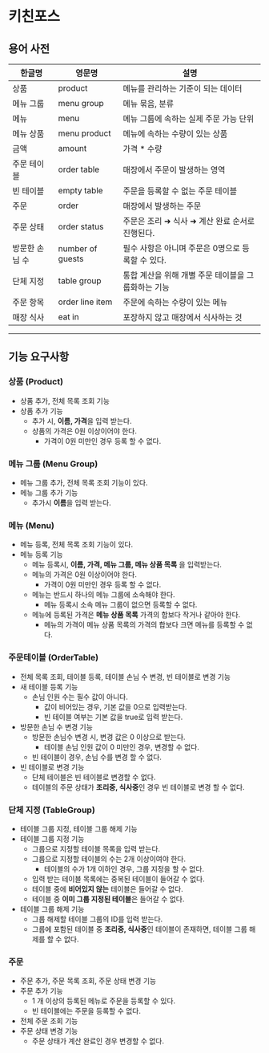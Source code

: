 # 키친포스
## 용어 사전

| 한글명 | 영문명 | 설명 |
| --- | --- | --- |
| 상품 | product | 메뉴를 관리하는 기준이 되는 데이터 |
| 메뉴 그룹 | menu group | 메뉴 묶음, 분류 |
| 메뉴 | menu | 메뉴 그룹에 속하는 실제 주문 가능 단위 |
| 메뉴 상품 | menu product | 메뉴에 속하는 수량이 있는 상품 |
| 금액 | amount | 가격 * 수량 |
| 주문 테이블 | order table | 매장에서 주문이 발생하는 영역 |
| 빈 테이블 | empty table | 주문을 등록할 수 없는 주문 테이블 |
| 주문 | order | 매장에서 발생하는 주문 |
| 주문 상태 | order status | 주문은 조리 ➜ 식사 ➜ 계산 완료 순서로 진행된다. |
| 방문한 손님 수 | number of guests | 필수 사항은 아니며 주문은 0명으로 등록할 수 있다. |
| 단체 지정 | table group | 통합 계산을 위해 개별 주문 테이블을 그룹화하는 기능 |
| 주문 항목 | order line item | 주문에 속하는 수량이 있는 메뉴 |
| 매장 식사 | eat in | 포장하지 않고 매장에서 식사하는 것 |
---

## 기능 요구사항 
### 상품 (Product)
- 상품 추가, 전체 목록 조회 기능
- 상품 추가 기능
  - 추가 시, **이름, 가격**을 입력 받는다.
  - 상품의 가격은 0원 이상이어야 한다. 
    - 가격이 0원 미만인 경우 등록 할 수 없다.

### 메뉴 그룹 (Menu Group)
- 메뉴 그룹 추가, 전체 목록 조회 기능이 있다.
- 메뉴 그룹 추가 기능
  - 추가시 **이름**을 입력 받는다.

### 메뉴 (Menu)
- 메뉴 등록, 전체 목록 조회 기능이 있다.
- 메뉴 등록 기능
  - 메뉴 등록시, **이름, 가격, 메뉴 그룹, 메뉴 상품 목록** 을 입력받는다.
  - 메뉴의 가격은 0원 이상이어야 한다.
    - 가격이 0원 미만인 경우 등록 할 수 없다.
  - 메뉴는 반드시 하나의 메뉴 그룹에 소속해야 한다.
    - 메뉴 등록시 소속 메뉴 그룹이 없으면 등록할 수 없다.
  - 메뉴에 등록된 가격은 **메뉴 상품 목록** 가격의 합보다 작거나 같아야 한다. 
    - 메뉴의 가격이 메뉴 상품 목록의 가격의 합보다 크면 메뉴를 등록할 수 없다. 

### 주문테이블 (OrderTable)
- 전체 목록 조회, 테이블 등록, 테이블 손님 수 변경, 빈 테이블로 변경 기능
- 새 테이블 등록 기능
  - 손님 인원 수는 필수 값이 아니다. 
    - 값이 비어있는 경우, 기본 값을 0으로 입력받는다.
    - 빈 테이블 여부는 기본 값을 true로 입력 받는다.
- 방문한 손님 수 변경 기능
  - 방문한 손님수 변경 시, 변경 값은 0 이상으로 받는다.
    - 테이블 손님 인원 값이 0 미만인 경우, 변경할 수 없다.
  - 빈 테이블이 경우, 손님 수를 변경 할 수 없다. 
- 빈 테이블로 변경 기능
  - 단체 테이블은 빈 테이블로 변경할 수 없다. 
  - 테이블의 주문 상태가 **조리중, 식사중**인 경우 빈 테이블로 변경 할 수 없다.

### 단체 지정 (TableGroup)
- 테이블 그룹 지정, 테이블 그룹 해제 기능 
- 테이블 그룹 지정 기능 
  - 그룹으로 지정할 테이블 목록을 입력 받는다.
  - 그룹으로 지정할 테이블의 수는 2개 이상이여야 한다. 
    - 테이블의 수가 1개 이하인 경우, 그룹 지정을 할 수 없다. 
  - 입력 받는 테이블 목록에는 중복된 테이블이 들어갈 수 없다.
  - 테이블 중에 **비어있지 않는** 테이블은 들어갈 수 없다. 
  - 테이블 중 **이미 그룹 지정된 테이블**은 들어갈 수 없다. 
- 테이블 그룹 해제 기능
  - 그룹 해제할 테이블 그룹의 ID를 입력 받는다.
  - 그룹에 포함된 테이블 중 **조리중, 식사중**인 테이블이 존재하면, 테이블 그룹 해제를 할 수 없다.
  
### 주문
 - 주문 추가, 주문 목록 조회, 주문 상태 변경 기능
 - 주문 추가 기능
    - 1 개 이상의 등록된 메뉴로 주문을 등록할 수 있다.
    - 빈 테이블에는 주문을 등록할 수 없다.
 - 전체 주문 조회 기능
 - 주문 상태 변경 기능
    - 주문 상태가 계산 완료인 경우 변경할 수 없다.